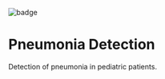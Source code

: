 ![badge](https://img.shields.io/badge/language-python-blueviolet)
# Pneumonia Detection
Detection of pneumonia in pediatric patients.
